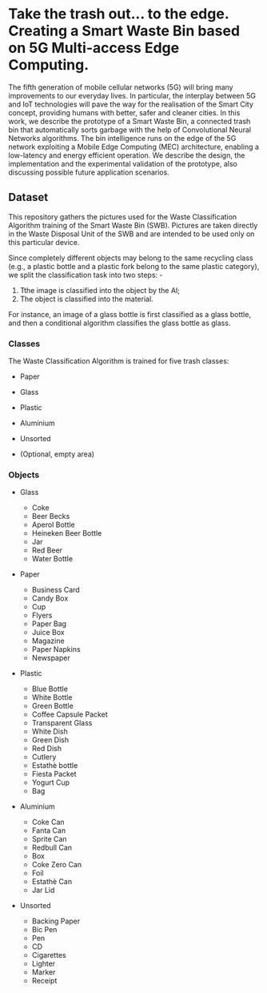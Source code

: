 # Take the trash out... to the edge. Creating a Smart Waste Bin based on 5G Multi-access Edge Computing.
The fifth generation of mobile cellular networks (5G) will bring many improvements to our everyday lives. In particular, the interplay between 5G and IoT technologies will pave the way for the realisation of the Smart City concept, providing humans with better, safer and cleaner cities. In this work, we describe the prototype of a Smart Waste Bin, a connected trash bin that automatically sorts garbage with the help of Convolutional Neural Networks algorithms. The bin intelligence runs on the edge of the 5G network exploiting a Mobile Edge Computing (MEC) architecture, enabling a low-latency and energy efficient operation. We describe the design, the implementation and the experimental validation of the prototype, also discussing possible future application scenarios.

## Dataset
This repository gathers the pictures used for the Waste Classification Algorithm training of the Smart Waste Bin (SWB). 
Pictures are taken directly in the Waste Disposal Unit of the SWB and are intended to be used only on this particular device.

Since completely different objects may belong to the same recycling class (e.g., a plastic bottle and a plastic fork belong to the same plastic category), we split the classification task into two steps: -
1. Tthe image is classified into the object by the AI; 
2. The object is classified into the material. 

For instance, an image of a glass bottle is first classified as a glass bottle, and then a conditional algorithm classifies the glass bottle as glass.

### Classes
The Waste Classification Algorithm is trained for five trash classes: 
- Paper 
- Glass
- Plastic
- Aluminium
- Unsorted

- (Optional, empty area)

### Objects
- Glass
  + Coke
  + Beer Becks
  + Aperol Bottle
  + Heineken Beer Bottle
  + Jar
  + Red Beer
  + Water Bottle
  
- Paper
  + Business Card
  + Candy Box
  + Cup
  + Flyers
  + Paper Bag
  + Juice Box
  + Magazine
  + Paper Napkins
  + Newspaper

- Plastic
  + Blue Bottle
  + White Bottle
  + Green Bottle
  + Coffee Capsule Packet
  + Transparent Glass
  + White Dish
  + Green Dish
  + Red Dish
  + Cutlery
  + Estathè bottle
  + Fiesta Packet
  + Yogurt Cup
  + Bag

- Aluminium
  + Coke Can
  + Fanta Can
  + Sprite Can
  + Redbull Can
  + Box
  + Coke Zero Can
  + Foil
  + Estathè Can
  + Jar Lid

- Unsorted
  + Backing Paper
  + Bic Pen
  + Pen
  + CD
  + Cigarettes
  + Lighter
  + Marker
  + Receipt
